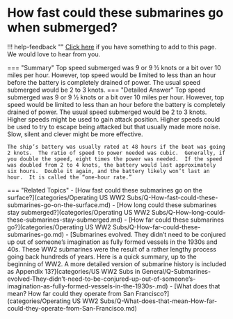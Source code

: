 # How fast could these submarines go when submerged?

!!! help-feedback ""
    [Click here](https://replace.md) if you have something to add to this page. We would love to hear from you.

=== "Summary"
    Top speed submerged was 9 or 9 ½ knots or a bit over 10 miles per hour. However, top speed would be limited to less than an hour before the battery is completely drained of power. The usual speed submerged would be 2 to 3 knots.
=== "Detailed Answer"
    Top speed submerged was 9 or 9 ½ knots or a bit over 10 miles per hour.  However, top speed would be limited to less than an hour before the battery is completely drained of power.  The usual speed submerged would be 2 to 3 knots.  Higher speeds might be used to gain attack position.  Higher speeds could be used to try to escape being attacked but that usually made more noise.  Slow, silent and clever might be more effective.

    The ship’s battery was usually rated at 48 hours if the boat was going 2 knots.  The ratio of speed to power needed was cubic.  Generally, if you double the speed, eight times the power was needed.  If the speed was doubled from 2 to 4 knots, the battery would last approximately six hours.  Double it again, and the battery likely won’t last an hour.  It is called the “one-hour rate.”
=== "Related Topics"
    - [How fast could these submarines go on the surface?](categories/Operating US WW2 Subs/Q-How-fast-could-these-submarines-go-on-the-surface.md)
    - [How long could these submarines stay submerged?](categories/Operating US WW2 Subs/Q-How-long-could-these-submarines-stay-submerged.md)
    - [How far could these submarines go?](categories/Operating US WW2 Subs/Q-How-far-could-these-submarines-go.md)
    - [Submarines evolved.  They didn’t need to be conjured up out of someone’s imagination as fully formed vessels in the 1930s and 40s.  These WW2 submarines were the result of a rather lengthy process going back hundreds of years.  Here is a quick summary, up to the beginning of WW2.  A more detailed version of submarine history is included as Appendix 13?](categories/US WW2 Subs in General/Q-Submarines-evolved-They-didn’t-need-to-be-conjured-up-out-of-someone’s-imagination-as-fully-formed-vessels-in-the-1930s-.md)
    - [What does that mean?  How far could they operate from San Francisco?](categories/Operating US WW2 Subs/Q-What-does-that-mean-How-far-could-they-operate-from-San-Francisco.md)
